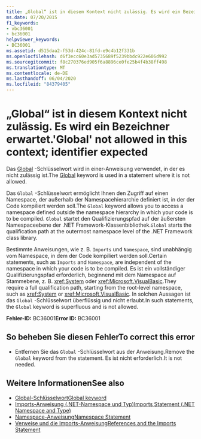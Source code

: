 ```yaml
---
title: „Global“ ist in diesem Kontext nicht zulässig. Es wird ein Bezeichner erwartet.
ms.date: 07/20/2015
f1_keywords:
- vbc36001
- bc36001
helpviewer_keywords:
- BC36001
ms.assetid: d515daa2-f53d-424c-81fd-e9c4b12f331b
ms.openlocfilehash: d6f3ecc60e3ad5735689f5239bbdc922e606d992
ms.sourcegitcommit: f8c270376ed905f6a8896ce0fe25b4f4b38ff498
ms.translationtype: MT
ms.contentlocale: de-DE
ms.lasthandoff: 06/04/2020
ms.locfileid: "84379405"
---
```

# <a name="global-not-allowed-in-this-context-identifier-expected"></a><span data-ttu-id="eaafe-102">„Global“ ist in diesem Kontext nicht zulässig. Es wird ein Bezeichner erwartet.</span><span class="sxs-lookup"><span data-stu-id="eaafe-102">'Global' not allowed in this context; identifier expected</span></span>
<span data-ttu-id="eaafe-103">Das [Global](../programming-guide/program-structure/namespaces.md#global-keyword-in-fully-qualified-names) -Schlüsselwort wird in einer-Anweisung verwendet, in der es nicht zulässig ist.</span><span class="sxs-lookup"><span data-stu-id="eaafe-103">The [Global](../programming-guide/program-structure/namespaces.md#global-keyword-in-fully-qualified-names) keyword is used in a statement where it is not allowed.</span></span>  
  
 <span data-ttu-id="eaafe-104">Das `Global` -Schlüsselwort ermöglicht Ihnen den Zugriff auf einen Namespace, der außerhalb der Namespacehierarchie definiert ist, in der der Code kompiliert werden soll.</span><span class="sxs-lookup"><span data-stu-id="eaafe-104">The `Global` keyword allows you to access a namespace defined outside the namespace hierarchy in which your code is to be compiled.</span></span> <span data-ttu-id="eaafe-105">`Global` startet den Qualifizierungspfad auf der äußersten Namespaceebene der .NET Framework-Klassenbibliothek.</span><span class="sxs-lookup"><span data-stu-id="eaafe-105">`Global` starts the qualification path at the outermost namespace level of the .NET Framework class library.</span></span>  
  
 <span data-ttu-id="eaafe-106">Bestimmte Anweisungen, wie z. B. `Imports` und `Namespace`, sind unabhängig vom Namespace, in dem der Code kompiliert werden soll.</span><span class="sxs-lookup"><span data-stu-id="eaafe-106">Certain statements, such as `Imports` and `Namespace`, are independent of the namespace in which your code is to be compiled.</span></span> <span data-ttu-id="eaafe-107">Es ist ein vollständiger Qualifizierungspfad erforderlich, beginnend mit dem Namespace auf Stammebene, z. B. <xref:System> oder <xref:Microsoft.VisualBasic>.</span><span class="sxs-lookup"><span data-stu-id="eaafe-107">They require a full qualification path, starting from the root-level namespace, such as <xref:System> or <xref:Microsoft.VisualBasic>.</span></span> <span data-ttu-id="eaafe-108">In solchen Aussagen ist das `Global` -Schlüsselwort überflüssig und nicht erlaubt.</span><span class="sxs-lookup"><span data-stu-id="eaafe-108">In such statements, the `Global` keyword is superfluous and is not allowed.</span></span>  
  
 <span data-ttu-id="eaafe-109">**Fehler-ID:** BC36001</span><span class="sxs-lookup"><span data-stu-id="eaafe-109">**Error ID:** BC36001</span></span>  
  
## <a name="to-correct-this-error"></a><span data-ttu-id="eaafe-110">So beheben Sie diesen Fehler</span><span class="sxs-lookup"><span data-stu-id="eaafe-110">To correct this error</span></span>  
  
- <span data-ttu-id="eaafe-111">Entfernen Sie das `Global` -Schlüsselwort aus der Anweisung.</span><span class="sxs-lookup"><span data-stu-id="eaafe-111">Remove the `Global` keyword from the statement.</span></span> <span data-ttu-id="eaafe-112">Es ist nicht erforderlich.</span><span class="sxs-lookup"><span data-stu-id="eaafe-112">It is not needed.</span></span>  
  
## <a name="see-also"></a><span data-ttu-id="eaafe-113">Weitere Informationen</span><span class="sxs-lookup"><span data-stu-id="eaafe-113">See also</span></span>

- [<span data-ttu-id="eaafe-114">Global-Schlüsselwort</span><span class="sxs-lookup"><span data-stu-id="eaafe-114">Global keyword</span></span>](../programming-guide/program-structure/namespaces.md#global-keyword-in-fully-qualified-names)
- [<span data-ttu-id="eaafe-115">Imports-Anweisung (.NET-Namespace und Typ)</span><span class="sxs-lookup"><span data-stu-id="eaafe-115">Imports Statement (.NET Namespace and Type)</span></span>](../language-reference/statements/imports-statement-net-namespace-and-type.md)
- [<span data-ttu-id="eaafe-116">Namespace-Anweisung</span><span class="sxs-lookup"><span data-stu-id="eaafe-116">Namespace Statement</span></span>](../language-reference/statements/namespace-statement.md)
- [<span data-ttu-id="eaafe-117">Verweise und die Imports-Anweisung</span><span class="sxs-lookup"><span data-stu-id="eaafe-117">References and the Imports Statement</span></span>](../programming-guide/program-structure/references-and-the-imports-statement.md)
